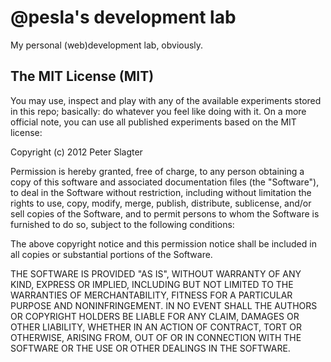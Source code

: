# @pesla's development lab

My personal (web)development lab, obviously.

## The MIT License (MIT)

You may use, inspect and play with any of the available experiments stored in this repo; basically: do whatever you feel like doing with it. On a more official note, you can use all published experiments based on the MIT license:

Copyright (c) 2012 Peter Slagter

Permission is hereby granted, free of charge, to any person obtaining a copy of this software and associated documentation files (the "Software"), to deal in the Software without restriction, including without limitation the rights to use, copy, modify, merge, publish, distribute, sublicense, and/or sell copies of the Software, and to permit persons to whom the Software is furnished to do so, subject to the following conditions:

The above copyright notice and this permission notice shall be included in all copies or substantial portions of the Software.

THE SOFTWARE IS PROVIDED "AS IS", WITHOUT WARRANTY OF ANY KIND, EXPRESS OR IMPLIED, INCLUDING BUT NOT LIMITED TO THE WARRANTIES OF MERCHANTABILITY, FITNESS FOR A PARTICULAR PURPOSE AND NONINFRINGEMENT. IN NO EVENT SHALL THE AUTHORS OR COPYRIGHT HOLDERS BE LIABLE FOR ANY CLAIM, DAMAGES OR OTHER LIABILITY, WHETHER IN AN ACTION OF CONTRACT, TORT OR OTHERWISE, ARISING FROM, OUT OF OR IN CONNECTION WITH THE SOFTWARE OR THE USE OR OTHER DEALINGS IN THE SOFTWARE.